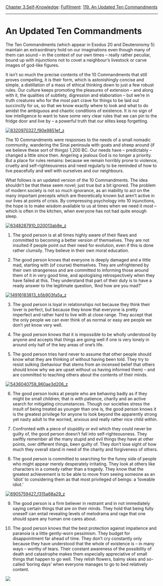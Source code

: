 [Chapter 3.Self-Knowledge](https://www.theschooloflife.com/thebookoflife/category/self-knowledge/): [Fulfilment](https://www.theschooloflife.com/thebookoflife/category/self-knowledge/fulfilment/): [119. An Updated Ten Commandments](https://www.theschooloflife.com/thebookoflife/an-updated-ten-commandments/)

* * *

# An Updated Ten Commandments

The Ten Commandments (which appear in Exodus 20 and Deuteronomy 5) maintain an extraordinary hold on our imaginations even though many of them can sound – in the context of our own times – really rather peculiar, bound up with injunctions not to covet a neighbour’s livestock or carve images of god-like figures.

It isn’t so much the precise contents of the 10 Commandments that still proves compelling, it is their form, which is astonishingly concise and simple, a distillation of a mass of ethical thinking down to just a few robust rules. Our culture keeps promoting the pleasures of extension – and along with it, the qualities of subtlety, digression and elaboration – but we’re in truth creatures who for the most part crave for things to be laid out succinctly for us, so that we know exactly where to look and what to do amidst the ambiguous and chaotic conditions of existence. It is no sign of low intelligence to want to have some very clear rules that we can pin to the fridge door and live by – a powerful truth that our elites keep forgetting.

[![8320970327_f90e9851ef_z](https://www.theschooloflife.com/thebookoflife/wp-content/uploads/2016/05/8320970327_f90e9851ef_z.jpg)](http://www.thebookoflife.org/wp-content/uploads/2016/05/8320970327_f90e9851ef_z.jpg)

The 10 Commandments were responses to the needs of a small nomadic community, wandering the Sinai peninsula with goats and sheep around (if we believe these sort of things) 1,200 BC. Our needs have – predictably – changed a little since then. Angering a jealous God is no longer a priority. But a place for rules remains: because we remain horribly prone to violence, cruelty and self-righteousness and need regularly to be reminded of how to live peacefully and well with ourselves and our neighbours.

What follows is an updated version of the 10 Commandments. The idea shouldn’t be that these seem novel; just true but a bit ignored. The problem of modern society is not so much ignorance, as an inability to act on the many important precepts which are theoretically known but aren’t active in our lives at points of crisis. By compressing psychology into 10 injunctions, the hope is to make wisdom available to us at times when we need it most – which is often in the kitchen, when everyone has not had quite enough sleep.

[![6348287910_020013ab8e_z](https://www.theschooloflife.com/thebookoflife/wp-content/uploads/2016/05/6348287910_020013ab8e_z.jpg)](http://www.thebookoflife.org/wp-content/uploads/2016/05/6348287910_020013ab8e_z.jpg)

1. The good person is at all times highly aware of their flaws and committed to becoming a better version of themselves. They are not insulted if people point out their need for evolution, even if this is done rather clumsily. They believe in their own moral education.

2. The good person knows that everyone is deeply damaged and a little mad, starting with (of course) themselves. They are unfrightened by their own strangeness and are committed to informing those around them of it in very good time, and apologising retrospectively when they have failed at this. They understand that part of their duty is to have a ready answer to the legitimate question, ‘And how are you mad?’

[![14916183813_b5b903fa5a_z](https://www.theschooloflife.com/thebookoflife/wp-content/uploads/2016/05/14916183813_b5b903fa5a_z.jpg)](http://www.thebookoflife.org/wp-content/uploads/2016/05/14916183813_b5b903fa5a_z.jpg)

3. The good person is loyal in relationships not because they think their lover is perfect, but because they know that everyone is pretty imperfect and rather hard to live with at close range. They accept that the only people we can ever think of as normal or easy are people we don’t yet know very well.

4. The good person knows that it is impossible to be wholly understood by anyone and accepts that things are going well if one is very lonely in around only half of the key areas of one’s life.

5. The good person tries hard never to assume that other people should know what they are thinking of without having been told. They try to resist sulking (behaviour that stems from an incensed belief that others should know why we are upset without us having informed them) – and are committed to teaching others about the contents of their minds.

[![5436040759_960ae3d206_z](https://www.theschooloflife.com/thebookoflife/wp-content/uploads/2016/05/5436040759_960ae3d206_z.jpg)](http://www.thebookoflife.org/wp-content/uploads/2016/05/5436040759_960ae3d206_z.jpg)

6. The good person looks at people who are behaving badly as if they might be small children; that is with patience, charity and an active search for mitigating circumstances. Though our societies stress the insult of being treated as younger than one is, the good person knows it is the greatest privilege for anyone to look beyond the apparently strong yet nasty adult to the worried, anxious and really rather nice child within.

7. Confronted with a piece of stupidity or evil which they could never be guilty of, the good person doesn’t fall into self-righteousness. They swiftly remember all the many stupid and evil things they have at other points, over different things, been guilty of. They don’t lose sight of how much they overall stand in need of the charity and forgiveness of others.

8. The good person is committed to searching for the funny side of people who might appear merely desperately irritating. They look at others like characters in a comedy rather than a tragedy. They know that the greatest achievement is to be able to move from seeing someone as an ‘idiot’ to considering them as that most privileged of beings: a ‘loveable idiot.’

[![6905759427_f315a68a29_z](https://www.theschooloflife.com/thebookoflife/wp-content/uploads/2016/05/6905759427_f315a68a29_z.jpg)](http://www.thebookoflife.org/wp-content/uploads/2016/05/6905759427_f315a68a29_z.jpg)

9. The good person is a firm believer in restraint and in not immediately saying certain things that are on their minds. They hold that being fully oneself can entail revealing levels of melodrama and rage that one should spare any human one cares about.

10. The good person knows that the best protection against impatience and paranoia is a little gently-worn pessimism. They budget for disappointment far ahead of time. They don’t cry constantly only because they have understood that the whole of existence is – in many ways – worthy of tears. Their constant awareness of the possibility of death and catastrophe makes them especially appreciative of small things that happen to go well. They relish flowers, balmy skies and so-called ‘boring days’ when everyone manages to go to bed relatively content.

[![](https://img.youtube.com/vi/XwVJJYfEV1g/0.jpg)](https://www.youtube.com/embed/XwVJJYfEV1g '')
